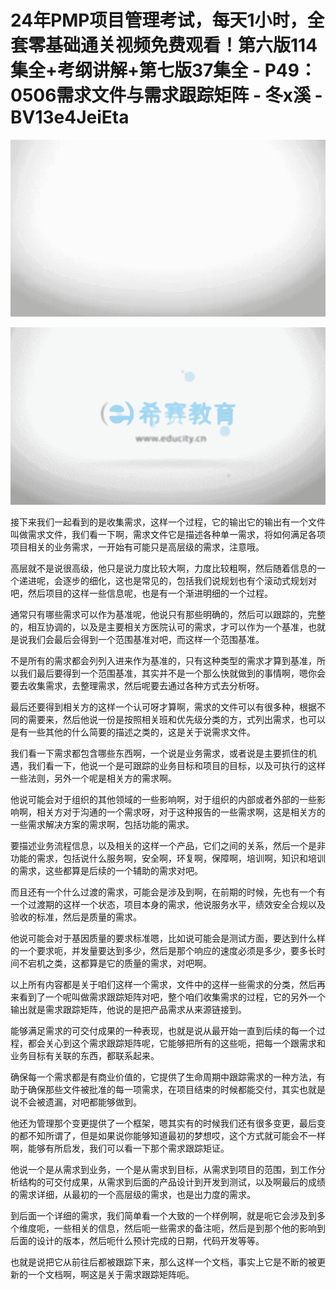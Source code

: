 # 24年PMP项目管理考试，每天1小时，全套零基础通关视频免费观看！第六版114集全+考纲讲解+第七版37集全 - P49：0506需求文件与需求跟踪矩阵 - 冬x溪 - BV13e4JeiEta

![](img/493e43ac375db8ae7a01261196db2e02_0.png)

![](img/493e43ac375db8ae7a01261196db2e02_1.png)

接下来我们一起看到的是收集需求，这样一个过程，它的输出它的输出有一个文件叫做需求文件，我们看一下啊，需求文件它是描述各种单一需求，将如何满足各项项目相关的业务需求，一开始有可能只是高层级的需求，注意哦。

高层就不是说很高级，他只是说力度比较大啊，力度比较粗啊，然后随着信息的一个递进呢，会逐步的细化，这也是常见的，包括我们说规划也有个滚动式规划对吧，然后项目的这样一些信息呢，也是有一个渐进明细的一个过程。

通常只有哪些需求可以作为基准呢，他说只有那些明确的，然后可以跟踪的，完整的，相互协调的，以及是主要相关方医院认可的需求，才可以作为一个基准，也就是说我们会最后会得到一个范围基准对吧，而这样一个范围基准。

不是所有的需求都会列列入进来作为基准的，只有这种类型的需求才算到基准，所以我们最后要得到一个范围基准，其实并不是一个那么快就做到的事情啊，嗯你会要去收集需求，去整理需求，然后呢要去通过各种方式去分析呀。

最后还要得到相关方的这样一个认可呀才算啊，需求的文件可以有很多种，根据不同的需要来，然后他说一份是按照相关班和优先级分类的方，式列出需求，也可以是有一些其他的什么简要的描述之类的，这是关于说需求文件。

我们看一下需求都包含哪些东西啊，一个说是业务需求，或者说是主要抓住的机遇，我们看一下，他说一个是可跟踪的业务目标和项目的目标，以及可执行的这样一些法则，另外一个呢是相关方的需求啊。

他说可能会对于组织的其他领域的一些影响啊，对于组织的内部或者外部的一些影响啊，相关方对于沟通的一个需求呀，对于这种报告的一些需求啊，这是相关方的一些需求解决方案的需求啊，包括功能的需求。

要描述业务流程信息，以及相关的这样一个产品，它们之间的关系，然后一个是非功能的需求，包括说什么服务啊，安全啊，环复啊，保障啊，培训啊，知识和培训的需求，这些都算是后续的一个辅助的需求对吧。

而且还有一个什么过渡的需求，可能会是涉及到啊，在前期的时候，先也有一个有一个过渡期的这样一个状态，项目本身的需求，他说服务水平，绩效安全合规以及验收的标准，然后是质量的需求。

他说可能会对于基因质量的要求标准嗯，比如说可能会是测试方面，要达到什么样的一个要求呃，并发量要达到多少，然后是那个响应的速度必须是多少，要多长时间不宕机之类，这都算是它的质量的需求，对吧啊。

以上所有内容都是关于咱们这样一个需求，文件中的这样一些需求的分类，然后再来看到了一个呢叫做需求跟踪矩阵对吧，整个咱们收集需求的过程，它的另外一个输出就是需求跟踪矩阵，他说的是把产品需求从来源链接到。

能够满足需求的可交付成果的一种表现，也就是说从最开始一直到后续的每一个过程，都会关心到这个需求跟踪矩阵呢，它能够把所有的这些呃，把每一个跟需求和业务目标有关联的东西，都联系起来。

确保每一个需求都是有商业价值的，它提供了生命周期中跟踪需求的一种方法，有助于确保那些文件被批准的每一项需求，在项目结束的时候都能交付，其实也就是说不会被遗漏，对吧都能够做到。

他还为管理那个变更提供了一个框架，嗯其实有的时候我们还有很多变更，最后变的都不知所谓了，但是如果说你能够知道最初的梦想哎，这个方式就可能会不一样啊，能够有所启发，我们可以看一下那个需求跟踪矩证。

他说一个是从需求到业务，一个是从需求到目标，从需求到项目的范围，到工作分析结构的可交付成果，从需求到后面的产品设计到开发到测试，以及啊最后的成绩的需求详细，从最初的一个高层级的需求，也是出力度的需求。

到后面一个详细的需求，我们简单看一个大致的一个样例啊，就是呃它会涉及到多个维度呃，一些相关的信息，然后呃一些需求的备注呃，然后是到那个他的影响到后面的设计的版本，然后呃什么预计完成的日期，代码开发等等。

也就是说把它从前往后都被跟踪下来，那么这样一个文档，事实上它是不断的被更新的一个文档啊，啊这是关于需求跟踪矩阵呃。

